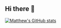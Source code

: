 ## Hi there 👋

[![Matthew's GitHub stats](https://github-readme-stats.vercel.app/api?username=astroactual&show_icons=true&theme=dark)](https://github.com/anuraghazra/github-readme-stats)

<!--
**astroactual/astroactual** is a ✨ _special_ ✨ repository because its `README.md` (this file) appears on your GitHub profile.

Here are some ideas to get you started:

- 🔭 I’m currently working on ...
- 🌱 I’m currently learning ...
- 👯 I’m looking to collaborate on ...
- 🤔 I’m looking for help with ...
- 💬 Ask me about ...
- 📫 How to reach me: ...
- 😄 Pronouns: ...
- ⚡ Fun fact: ...
-->
